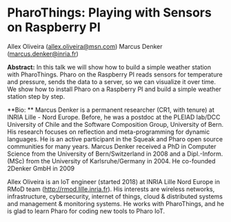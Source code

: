 # PharoThings: Playing with Sensors on Raspberry PI

Allex Oliveira (allex.oliveira@msn.com)
Marcus Denker (marcus.denker@inria.fr)

**Abstract:** 
In this talk we will show how to build a simple weather station with PharoThings. Pharo on the Raspberry PI reads sensors for temperature and pressure, sends the
data to a server, so we can visualize it over time.
We show how to install Pharo on a Raspberry PI and build a simple weather station step by step.

**Bio: **
Marcus Denker is a permanent researcher (CR1, with tenure) at INRIA Lille - Nord Europe. 
Before, he was a postdoc at the PLEIAD lab/DCC University of Chile and the Software Composition Group, University of Bern. 
His research focuses on reflection and meta-programming for dynamic languages. 
He is an active participant in the Squeak and Pharo open source communities for many years. 
Marcus Denker received a PhD in Computer Science from the University of Bern/Switzerland in 2008 and a Dipl.-Inform. (MSc) from the University of Karlsruhe/Germany in 2004. 
He co-founded 2Denker GmbH in 2009

Allex Oliveira is an IoT engineer (started 2018) at INRIA Lille Nord Europe in RMoD team (http://rmod.lille.inria.fr).
His interests are wireless networks, infrastructure, cybersecurity, internet of things, cloud & distributed systems and management & monitoring systems. 
He works with PharoThings, and he is glad to learn Pharo for coding new tools to Pharo IoT.
